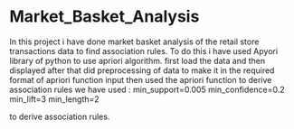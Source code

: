 # Market_Basket_Analysis
In this project i have done market basket analysis of the retail store transactions data to find association rules.
To do this i have used Apyori library of python to use apriori algorithm.
first load the data and then displayed
after that did preprocessing of data to make it in the required format of apriori function input
then used the apriori function to derive association rules
we have used :
min_support=0.005
min_confidence=0.2
min_lift=3
min_length=2

to derive association rules.
